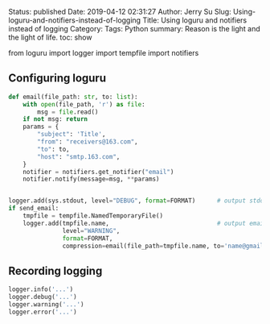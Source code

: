 Status: published
Date: 2019-04-12 02:31:27
Author: Jerry Su
Slug: Using-loguru-and-notifiers-instead-of-logging
Title: Using loguru and notifiers instead of logging
Category: 
Tags: Python
summary: Reason is the light and the light of life.
toc: show

from loguru import logger
import tempfile
import notifiers

## Configuring loguru
```python
def email(file_path: str, to: list):
    with open(file_path, 'r') as file:
        msg = file.read()
    if not msg: return
    params = {
        "subject": 'Title',
        "from": "receivers@163.com",
        "to": to,
        "host": "smtp.163.com",
    }
    notifier = notifiers.get_notifier("email")
    notifier.notify(message=msg, **params)


logger.add(sys.stdout, level="DEBUG", format=FORMAT)      # output stdout
if send_email:
    tmpfile = tempfile.NamedTemporaryFile()
    logger.add(tmpfile.name,                              # output email
               level="WARNING",
               format=FORMAT,
               compression=email(file_path=tmpfile.name, to='name@gmail.com'))   
```

## Recording logging
```python
logger.info('...')
logger.debug('...')
logger.warning('...')
logger.error('...')
```

